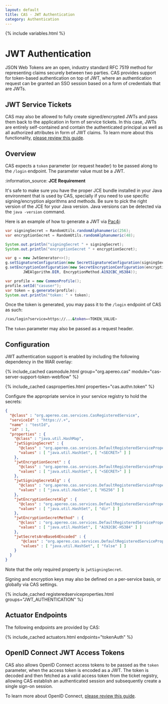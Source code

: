 ```yaml
---
layout: default
title: CAS - JWT Authentication
category: Authentication
---
```

{% include variables.html %}

# JWT Authentication

JSON Web Tokens are an open, industry standard RFC 7519 method for representing claims securely between two parties.
CAS provides support for token-based authentication on top of JWT, where an authentication request can be granted an SSO session based
on a form of credentials that are JWTs.

## JWT Service Tickets

CAS may also be allowed to fully create signed/encrypted JWTs and pass them back to the application in form of service tickets.
In this case, JWTs are entirely self-contained and contain the authenticated principal as well as all authorized attributes
in form of JWT claims. To learn more about this functionality, [please review this guide](../installation/Configure-ServiceTicket-JWT.html).

## Overview

CAS expects a `token` parameter (or request header) to be passed along to the `/login` endpoint. The parameter value must be a JWT.

<div class="alert alert-info">:information_source: <strong>JCE Requirement</strong><p>It's safe to make sure you have 
the proper JCE bundle installed in your Java environment that is used by CAS, specially if you need to use specific 
signing/encryption algorithms and methods. Be sure to pick the right version of the JCE for your Java version. Java 
versions can be detected via the <code>java -version</code> command.</p></div>

Here is an example of how to generate a JWT via [Pac4j](https://github.com/pac4j/pac4j):

```java
var signingSecret = RandomUtils.randomAlphanumeric(256);
var encryptionSecret = RandomUtils.randomAlphanumeric(48);

System.out.println("signingSecret " + signingSecret);
System.out.println("encryptionSecret " + encryptionSecret);

var g = new JwtGenerator<>();
g.setSignatureConfiguration(new SecretSignatureConfiguration(signingSecret, JWSAlgorithm.HS256));
g.setEncryptionConfiguration(new SecretEncryptionConfiguration(encryptionSecret,
        JWEAlgorithm.DIR, EncryptionMethod.A192CBC_HS384));

var profile = new CommonProfile();
profile.setId("casuser");
var token = g.generate(profile);
System.out.println("token: " + token);
```

Once the token is generated, you may pass it to the `/login` endpoint of CAS as such:

```bash
/cas/login?service=https://...&token=<TOKEN_VALUE>
```

The `token` parameter may also be passed as a request header.

## Configuration

JWT authentication support is enabled by including the following dependency in the WAR overlay:

{% include_cached casmodule.html group="org.apereo.cas" module="cas-server-support-token-webflow" %}

{% include_cached casproperties.html properties="cas.authn.token" %}

Configure the appropriate service in your service registry to hold the secrets:

```json
{
  "@class" : "org.apereo.cas.services.CasRegisteredService",
  "serviceId" : "https://.+",
  "name" : "testId",
  "id" : 1,
  "properties" : {
    "@class" : "java.util.HashMap",
    "jwtSigningSecret" : {
      "@class" : "org.apereo.cas.services.DefaultRegisteredServiceProperty",
      "values" : [ "java.util.HashSet", [ "<SECRET>" ] ]
    },
    "jwtEncryptionSecret" : {
      "@class" : "org.apereo.cas.services.DefaultRegisteredServiceProperty",
      "values" : [ "java.util.HashSet", [ "<SECRET>" ] ]
    },
    "jwtSigningSecretAlg" : {
      "@class" : "org.apereo.cas.services.DefaultRegisteredServiceProperty",
      "values" : [ "java.util.HashSet", [ "HS256" ] ]
    },
    "jwtEncryptionSecretAlg" : {
      "@class" : "org.apereo.cas.services.DefaultRegisteredServiceProperty",
      "values" : [ "java.util.HashSet", [ "dir" ] ]
    },
    "jwtEncryptionSecretMethod" : {
      "@class" : "org.apereo.cas.services.DefaultRegisteredServiceProperty",
      "values" : [ "java.util.HashSet", [ "A192CBC-HS384" ] ]
    },
    "jwtSecretsAreBase64Encoded" : {
       "@class" : "org.apereo.cas.services.DefaultRegisteredServiceProperty",
       "values" : [ "java.util.HashSet", [ "false" ] ]
    }
  }
}
```

Note that the only required property is `jwtSigningSecret`.

Signing and encryption keys may also be defined on a per-service basis, or globally via CAS settings.

{% include_cached registeredserviceproperties.html groups="JWT_AUTHENTICATION" %}

## Actuator Endpoints

The following endpoints are provided by CAS:

{% include_cached actuators.html endpoints="tokenAuth" %}

## OpenID Connect JWT Access Tokens

CAS also allows OpenID Connect access tokens to be passed as the `token` parameter, when the access token
is encoded as a JWT. The token is decoded and then fetched as a valid access token from the ticket registry,
allowing CAS establish an authenticated session and subsequently create a single sign-on session.

To learn more about OpenID Connect, [please review this guide](../installation/Configure-OpenID-Connect.html).
